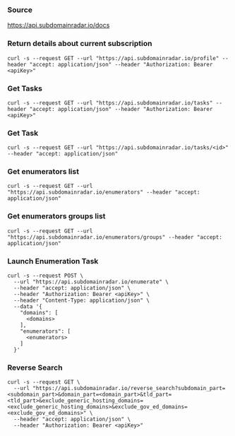 ### Source
https://api.subdomainradar.io/docs

### Return details about current subscription
```
curl -s --request GET --url "https://api.subdomainradar.io/profile" --header "accept: application/json" --header "Authorization: Bearer <apiKey>"
```

### Get Tasks
```
curl -s --request GET --url "https://api.subdomainradar.io/tasks" --header "accept: application/json" --header "Authorization: Bearer <apiKey>"
```

### Get Task
```
curl -s --request GET --url "https://api.subdomainradar.io/tasks/<id>" --header "accept: application/json"
```

### Get enumerators list
```
curl -s --request GET --url "https://api.subdomainradar.io/enumerators" --header "accept: application/json"
```

### Get enumerators groups list
```
curl -s --request GET --url "https://api.subdomainradar.io/enumerators/groups" --header "accept: application/json"
```

### Launch Enumeration Task
```
curl -s --request POST \
  --url "https://api.subdomainradar.io/enumerate" \
  --header "accept: application/json" \
  --header "Authorization: Bearer <apiKey>" \
  --header "Content-Type: application/json" \
  --data '{
    "domains": [
      <domains>
    ],
    "enumerators": [
      <enumerators>
    ]
  }'
```

### Reverse Search
```
curl -s --request GET \
  --url "https://api.subdomainradar.io/reverse_search?subdomain_part=<subdomain_part>&domain_part=<domain_part>&tld_part=<tld_part>&exclude_generic_hosting_domains=<exclude_generic_hosting_domains>&exclude_gov_ed_domains=<exclude_gov_ed_domains>" \
  --header "accept: application/json" \
  --header "Authorization: Bearer <apiKey>"
```
